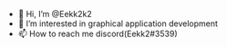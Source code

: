 - 👋 Hi, I’m @Eekk2k2
- 👀 I’m interested in graphical application development
- 📫 How to reach me discord(Eekk2#3539)

<!---
Eekk2k2/Eekk2k2 is a ✨ special ✨ repository because its `README.md` (this file) appears on your GitHub profile.
You can click the Preview link to take a look at your changes.
--->
